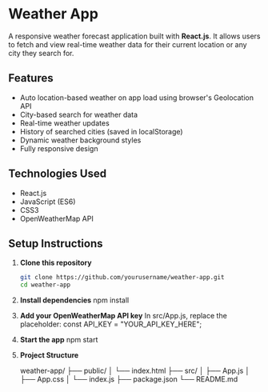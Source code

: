 # Weather App

A responsive weather forecast application built with **React.js**. It allows users to fetch and view real-time weather data for their current location or any city they search for.

## Features

- Auto location-based weather on app load using browser's Geolocation API
- City-based search for weather data
- Real-time weather updates
- History of searched cities (saved in localStorage)
- Dynamic weather background styles
- Fully responsive design

## Technologies Used

- React.js
- JavaScript (ES6)
- CSS3
- OpenWeatherMap API

## Setup Instructions

1. **Clone this repository**  
   ```bash
   git clone https://github.com/yourusername/weather-app.git
   cd weather-app
2. **Install dependencies**
    npm install

3. **Add your OpenWeatherMap API key**
   In src/App.js, replace the placeholder:
    const API_KEY = "YOUR_API_KEY_HERE";

4. **Start the app**
    npm start

5. **Project Structure**

    weather-app/
    ├── public/
    │   └── index.html
    ├── src/
    │   ├── App.js
    │   ├── App.css
    │   └── index.js
    ├── package.json
    └── README.md
